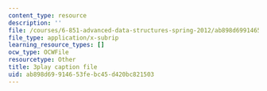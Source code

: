 ```yaml
---
content_type: resource
description: ''
file: /courses/6-851-advanced-data-structures-spring-2012/ab898d69914653febc45d420bc821503_bY8f4DSkQ6M.vtt
file_type: application/x-subrip
learning_resource_types: []
ocw_type: OCWFile
resourcetype: Other
title: 3play caption file
uid: ab898d69-9146-53fe-bc45-d420bc821503
---
```

